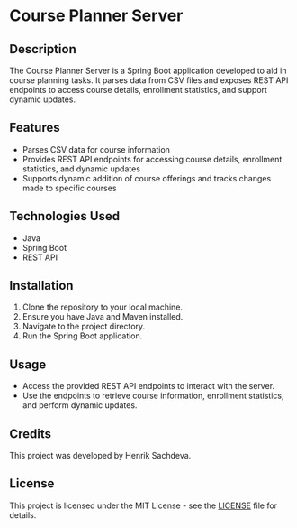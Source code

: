 # Course Planner Server

## Description
The Course Planner Server is a Spring Boot application developed to aid in course planning tasks. It parses data from CSV files and exposes REST API endpoints to access course details, enrollment statistics, and support dynamic updates.

## Features
- Parses CSV data for course information
- Provides REST API endpoints for accessing course details, enrollment statistics, and dynamic updates
- Supports dynamic addition of course offerings and tracks changes made to specific courses

## Technologies Used
- Java
- Spring Boot
- REST API

## Installation
1. Clone the repository to your local machine.
2. Ensure you have Java and Maven installed.
3. Navigate to the project directory.
4. Run the Spring Boot application.

## Usage
- Access the provided REST API endpoints to interact with the server.
- Use the endpoints to retrieve course information, enrollment statistics, and perform dynamic updates.

## Credits
This project was developed by Henrik Sachdeva.

## License
This project is licensed under the MIT License - see the [LICENSE](LICENSE) file for details.
